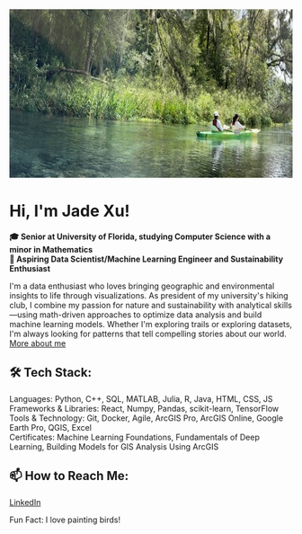 <img src="IMG_5739.jpg" height="300" width = "1000">
<b>

# Hi, I'm Jade Xu!
🎓 Senior at University of Florida, studying Computer Science with a minor in Mathematics <br>
🔭 Aspiring Data Scientist/Machine Learning Engineer and Sustainability Enthusiast </b>

I'm a data enthusiast who loves bringing geographic and environmental insights to life through visualizations. As president of my university's hiking club, I combine my passion for nature and sustainability with analytical skills—using math-driven approaches to optimize data analysis and build machine learning models. Whether I'm exploring trails or exploring datasets, I'm always looking for patterns that tell compelling stories about our world.
[More about me](https://bxjyj.github.io/Portfolio/)


## 🛠 Tech Stack: <br>
Languages: Python, C++, SQL, MATLAB, Julia, R, Java, HTML, CSS, JS <br>
Frameworks & Libraries: React, Numpy, Pandas, scikit-learn, TensorFlow <br>
Tools & Technology: Git, Docker, Agile, ArcGIS Pro, ArcGIS Online, Google Earth Pro, QGIS, Excel <br>
Certificates: Machine Learning Foundations, Fundamentals of Deep Learning, Building Models for GIS Analysis Using ArcGIS
 

## 📫 How to Reach Me:
[LinkedIn](https://www.linkedin.com/in/jiayi-jade-xu/)
 

Fun Fact:
I love painting birds!
